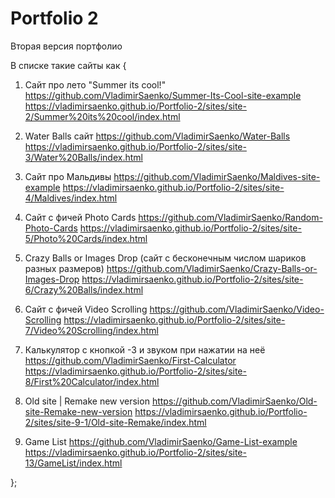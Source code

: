 # Portfolio 2
 
Вторая версия портфолио

В списке такие сайты как { 

1. Сайт про лето "Summer its cool!"  https://github.com/VladimirSaenko/Summer-Its-Cool-site-example
    https://vladimirsaenko.github.io/Portfolio-2/sites/site-2/Summer%20its%20cool/index.html
2. Water Balls сайт https://github.com/VladimirSaenko/Water-Balls
   https://vladimirsaenko.github.io/Portfolio-2/sites/site-3/Water%20Balls/index.html
3. Сайт про Мальдивы https://github.com/VladimirSaenko/Maldives-site-example
   https://vladimirsaenko.github.io/Portfolio-2/sites/site-4/Maldives/index.html
4. Сайт с фичей Photo Cards https://github.com/VladimirSaenko/Random-Photo-Cards
   https://vladimirsaenko.github.io/Portfolio-2/sites/site-5/Photo%20Cards/index.html
5. Crazy Balls or Images Drop (сайт с бесконечным числом шариков разных размеров) 
   https://github.com/VladimirSaenko/Crazy-Balls-or-Images-Drop
   https://vladimirsaenko.github.io/Portfolio-2/sites/site-6/Crazy%20Balls/index.html
6. Сайт с фичей Video Scrolling https://github.com/VladimirSaenko/Video-Scrolling
   https://vladimirsaenko.github.io/Portfolio-2/sites/site-7/Video%20Scrolling/index.html
7. Калькулятор с кнопкой -3 и звуком при нажатии на неё  https://github.com/VladimirSaenko/First-Calculator
   https://vladimirsaenko.github.io/Portfolio-2/sites/site-8/First%20Calculator/index.html
8. Old site | Remake new version https://github.com/VladimirSaenko/Old-site-Remake-new-version
   https://vladimirsaenko.github.io/Portfolio-2/sites/site-9-1/Old-site-Remake/index.html



12. Game List https://github.com/VladimirSaenko/Game-List-example
   https://vladimirsaenko.github.io/Portfolio-2/sites/site-13/GameList/index.html

};

